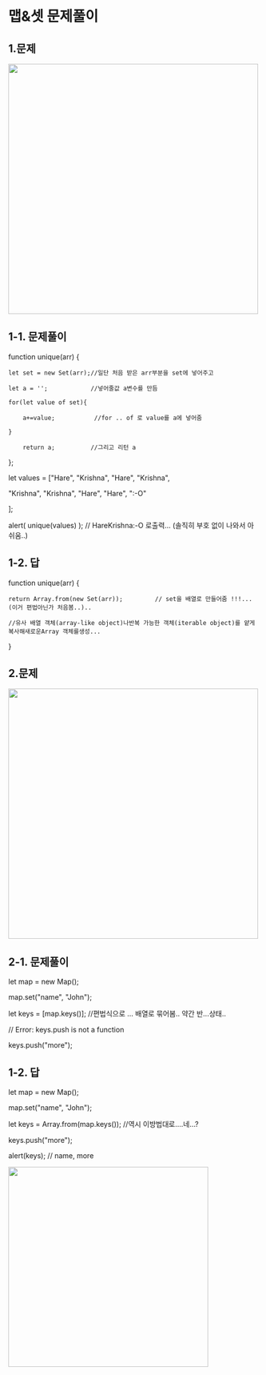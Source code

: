 맵&셋 문제풀이
=
1.문제
------------

<img src="https://user-images.githubusercontent.com/71910560/101067956-79a68c00-35db-11eb-8944-c232e3f19f96.jpg" width="500">

1-1. 문제풀이
------------

function unique(arr) {

    let set = new Set(arr);//일단 처음 받은 arr부분을 set에 넣어주고
    
    let a = '';            //넣어줄값 a변수를 만듬
    
    for(let value of set){ 
    
        a+=value;           //for .. of 로 value를 a에 넣어줌
        
    }
    
        return a;          //그리고 리턴 a
        
};

let values = ["Hare", "Krishna", "Hare", "Krishna",

  "Krishna", "Krishna", "Hare", "Hare", ":-O"
  
];

alert( unique(values) );  // HareKrishna:-O 로출력... (솔직히 부호 없이 나와서 아쉬움..)

1-2. 답
------------

function unique(arr) {

    return Array.from(new Set(arr));         // set을 배열로 만들어줌 !!!...(이거 편법아닌가 처음봄..).. 
  
    //유사 배열 객체(array-like object)나반복 가능한 객체(iterable object)를 얕게 복사해새로운Array 객체를생성...
}

2.문제
------------

<img src="https://user-images.githubusercontent.com/71910560/101067645-23394d80-35db-11eb-9cd2-6f6431a03da5.jpg" width="500">

2-1. 문제풀이
------------
let map = new Map();

map.set("name", "John");

let keys = [map.keys()]; //편법식으로 ... 배열로 묶어봄.. 약간 반...상태..

// Error: keys.push is not a function

keys.push("more");

1-2. 답
------------

let map = new Map();

map.set("name", "John");

let keys = Array.from(map.keys()); //역시 이방법대로....네...? 

keys.push("more");

alert(keys); // name, more

<img src="https://user-images.githubusercontent.com/71910560/101070158-4dd8d580-35de-11eb-9e38-385a54f863fc.jpg" width="400">
